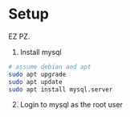 # Setup

EZ PZ.

1. Install mysql

```bash
# assume debian and apt
sudo apt upgrade
sudo apt update
sudo apt install mysql.server
```

2. Login to mysql as the root user

```bash
```

